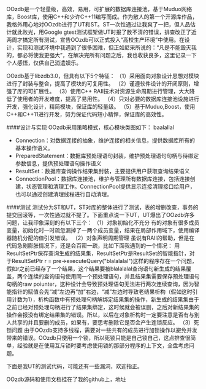 OOzdb是一个轻量级，高效，易用，可扩展的数据库连接池，基于Muduo网络库，Boost库，使用C++和少许C++11编写而成。作为敝人的第一个开源库作品，我格外用心地对OOzdb进行了UT和ST。ST一次性通过让我爽了一把，但人品估计就此败光，用Google gtest测试框架做UT时报了数不清的错误，排查改正了近两周才搞定所有测试，宣告OOzdb可以正式投入“高校生产环境”中使用。在设计，实现和测试环境中我遇到了很多困难，但正如尼采所说的：“凡是不能毁灭我的，都必将使我更强大”，在解决完所有问题之后，我也收获良多，这里记录一下个人感悟，仅供自己消遣娱乐。

OOzdb基于libzdb3.0，但具有以下5个特征：
（1）采用面向对象设计思想对模块进行了封装与整合，提高了模块的可复用性。
（2）谨遵软件设计的开闭原则，增强了库的可扩展性。
（3）使用C++ RAII技术对资源生命周期进行管理，大大降低了使用者的开发难度，提高了易用性。
（4）只对必要的数据库连接池设施进行开发，强化设计，精简模块，保证库的轻量级。
（5）基于Muduo,Boost，使用C++和C++11进行开发，努力保证代码短小精悍，保证库的高效性。

####设计与实现
OOzdb采用策略模式，核心模块类图如下：
baalallal

- Connection：对数据连接的抽象，维护连接的相关信息，提供数据库所有的基本操作语义。
- PreparedStatement：数据库预处理语句封装，维护预处理语句句柄与待绑定参数信息，提供预处理语句操作语义
- ResultSet：数据库查询操作结果集封装，主要提供用户获取查询结果语义
- ConnectionPool：数据库连接池，维护与管理所有数据库连接，包括连接创建，状态管理和清理工作。ConnectionPool提供显示连接清理接口给用户，也可以通过创建清理线程进行自动清理。

####测试
测试分为ST和UT，ST对库的整体进行了测试，表的增删改查，事务的提交回滚等，一次性通过就不提了。下面重点说一下UT，UT爆出了OOzdb许多问题，让我印象深刻的有以下三个：
（1）对象初始化不充分
有的对象有很多成员变量，初始化时一时疏忽漏掉了一两个成员变量，结果在局部作用域下，使用编译器随机分配的值引发错误。
（2）对象声明周期管理
虽说有RAII的帮助，但是在代码急剧膨胀情况下，还是会百密一疏，比如下面我遇到的一个情况：
用ResultSetPtr保存查询生成的结果集，ResultSetPtr是ResultSet的智能指针，对于ResultSetPtr r = pre->executeQuery("blalalalal")这样的程序存在一个问题，假如r之前已经存了一个结果，这个结果要被blalalalal查询语句新生成的结果覆盖，两个连续的查询语句使用同一个预处理语句，并且结果集需要保存预处理语句句柄的raw poiunter，这种设计会导致预处理语句无法进行两次连续查询，因为智能指针的赋值会先“减”左边再“加”右边，“减”左边时导致老结果析构（假如这时引用计数为1），析构函数中有预处理句柄解绑定结果集的操作，新生成的结果集由于之前已经对预处理句柄进行了结果集绑定，这时候就会被误删，之后对新结果集的操作会报没有绑定结果集的错误。所以，以后在对象析构时一定要注意是否有与别人共享的并且要删的成员，如果有，要思考删除它是否会产生连锁反应。
（3）死锁问题
由于OOzdb支持多线程，需要对一些共有的成员进行加锁操作以避免并发带来的错误。OOzdb只使用一个锁，所以死锁只能是自己锁自己，这点排查很简单，经验就是在使用互斥锁时要考虑使用锁的那部分程序的上下文，全盘考虑问题。

下面是我UT的测试代码，可能还有一些漏洞，欢迎指正。

OOzdb源码和使用文档挂在了我的github上，地址

